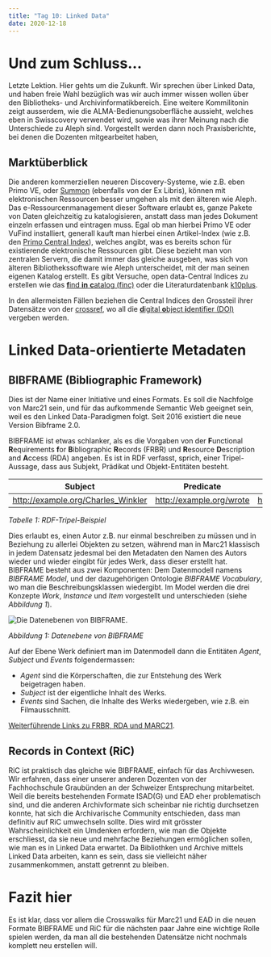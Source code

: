 ```yaml
---
title: "Tag 10: Linked Data"
date: 2020-12-18
---
```


# Und zum Schluss...
Letzte Lektion. Hier gehts um die Zukunft. Wir sprechen über Linked Data, und haben freie Wahl bezüglich was wir auch immer wissen wollen über den Bibliotheks- und Archivinformatikbereich. Eine weitere Kommilitonin zeigt ausserdem, wie die ALMA-Bedienungsoberfläche aussieht, welches eben in Swisscovery verwendet wird, sowie was ihrer Meinung nach die Unterschiede zu Aleph sind. Vorgestellt werden dann noch Praxisberichte, bei denen die Dozenten mitgearbeitet haben, 

## Marktüberblick
Die anderen kommerziellen neueren Discovery-Systeme, wie z.B. eben Primo VE, oder [Summon](https://exlibrisgroup.com/de/produkte/summon/) (ebenfalls von der Ex Libris), können mit elektronischen Ressourcen besser umgehen als mit den älteren wie Aleph. Das e-Ressourcenmanagement dieser Software erlaubt es, ganze Pakete von Daten gleichzeitig zu katalogisieren, anstatt dass man jedes Dokument einzeln erfassen und eintragen muss. 
Egal ob man hierbei Primo VE oder VuFind installiert, generall kauft man hierbei einen Artikel-Index (wie z.B. den [Primo Central Index](https://exlibrisgroup.com/de/produkte/primo/inhalts-index/)), welches angibt, was es bereits schon für existierende elektronische Ressourcen gibt. Diese bezieht man von zentralen Servern, die damit immer das gleiche ausgeben, was sich von älteren Bibliothekssoftware wie Aleph unterscheidet, mit der man seinen eigenen Katalog erstellt. 
Es gibt Versuche, open data-Central Indices zu erstellen wie das [**f**ind **in** **c**atalog (finc)](https://finc.info/about) oder die Literaturdatenbank [k10plus](https://verbundwiki.gbv.de/display/VZG/K10plus-Zentral). 

In den allermeisten Fällen beziehen die Central Indices den Grossteil ihrer Datensätze von der [crossref](https://www.crossref.org/), wo all die [**d**igital **o**bject **i**dentifier (DOI)](https://de.wikipedia.org/wiki/Digital_Object_Identifier) vergeben werden. 

# Linked Data-orientierte Metadaten
## BIBFRAME (Bibliographic Framework)
Dies ist der Name einer Initiative und eines Formats. 
Es soll die Nachfolge von Marc21 sein, und für das aufkommende Semantic Web geeignet sein, weil es den Linked Data-Paradigmen folgt. 
Seit 2016 existiert die neue Version Bibframe 2.0. 

BIBFRAME ist etwas schlanker, als es die Vorgaben von der **F**unctional **R**equirements **f**or **B**ibliographic **R**ecords (FRBR) und **R**esource **D**escription and **A**ccess (RDA) angeben. Es ist in RDF verfasst, sprich, einer Tripel-Aussage, dass aus Subjekt, Prädikat und Objekt-Entitäten besteht.

| Subject | Predicate | Object |
|:-: | :-: | :-: |
| http://example.org/Charles_Winkler | http://example.org/wrote | https://charleswinkler.github.io/ |

_Tabelle 1: RDF-Tripel-Beispiel_

Dies erlaubt es, einen Autor z.B. nur einmal beschreiben zu müssen und in Beziehung zu allerlei Objekten zu setzen, während man in Marc21 klassisch in jedem Datensatz jedesmal bei den Metadaten den Namen des Autors wieder und wieder eingibt für jedes Werk, dass dieser erstellt hat. 
BIBFRAME besteht aus zwei Komponenten: Dem Datenmodell namens _BIBFRAME Model_, und der dazugehörigen Ontologie _BIBFRAME Vocabulary_, wo man die Beschreibungsklassen wiedergibt. 
Im Model werden die drei Konzepte _Work_, _Instance_ und _Item_ vorgestellt und unterschieden (siehe _Abbildung 1_). 

![Die Datenebenen von BIBFRAME. ](https://raw.githubusercontent.com/charleswinkler/charleswinkler.github.io/master/_images/bf2-model.jpg)

_Abbildung 1: Datenebene von BIBFRAME_

Auf der Ebene Werk definiert man im Datenmodell dann die Entitäten _Agent_, _Subject_ und _Events_ folgendermassen: 
* _Agent_ sind die Körperschaften, die zur Entstehung des Werk beigetragen haben. 
* _Subject_ ist der eigentliche Inhalt des Werks. 
* _Events_ sind Sachen, die Inhalte des Werks wiedergeben, wie z.B. ein Filmausschnitt. 

[Weiterführende Links zu FRBR, RDA und MARC21](https://www.youtube.com/watch?v=OAlFPeUPbDI). 

## Records in Context (RiC)
RiC ist praktisch das gleiche wie BIBFRAME, einfach für das Archivwesen. 
Wir erfahren, dass einer unserer anderen Dozenten von der Fachhochschule Graubünden an der Schweizer Entsprechung mitarbeitet. 
Weil die bereits bestehenden Formate ISAD(G) und EAD eher problematisch sind, und die anderen Archivformate sich scheinbar nie richtig durchsetzen konnte, hat sich die Archivarische Community entschieden, dass man definitiv auf RiC umwechseln sollte. Dies wird mit grösster Wahrscheinlichkeit ein Umdenken erfordern, wie man die Objekte erschliesst, da sie neue und mehrfache Beziehungen ermöglichen sollen, wie man es in Linked Data erwartet. 
Da Bibliothken und Archive mittels Linked Data arbeiten, kann es sein, dass sie vielleicht näher zusammenkommen, anstatt getrennt zu bleiben. 

# Fazit hier
Es ist klar, dass vor allem die Crosswalks für Marc21 und EAD in die neuen Formate BIBFRAME und RiC für die nächsten paar Jahre eine wichtige Rolle spielen werden, da man all die bestehenden Datensätze nicht nochmals komplett neu erstellen will.  

